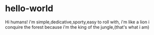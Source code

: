 # hello-world

Hi humans!
i'm simple,dedicative,sporty,easy to roll with, i'm like a lion i conquire the forest because i'm the king of the jungle,(that's what i am)
